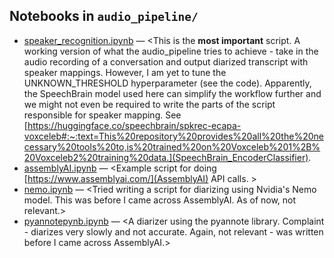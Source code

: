## Notebooks in `audio_pipeline/`
- [speaker_recognition.ipynb](audio_pipeline/speaker_recognition.ipynb) — <This is the **most important** script. A working version of what the audio_pipeline tries to achieve - take in the audio recording of a conversation and output diarized transcript with speaker mappings. However, I am yet to tune the UNKNOWN_THRESHOLD hyperparameter (see the code). Apparently, the SpeechBrain model used here can simplify the workflow further and we might not even be required to write the parts of the script responsible for speaker mapping. See [https://huggingface.co/speechbrain/spkrec-ecapa-voxceleb#:~:text=This%20repository%20provides%20all%20the%20necessary%20tools%20to,is%20trained%20on%20Voxceleb%201%2B%20Voxceleb2%20training%20data.](SpeechBrain_EncoderClassifier).
- [assemblyAI.ipynb](audio_pipeline/assemblyAI.ipynb) — <Example script for doing [https://www.assemblyai.com/](AssemblyAI) API calls. >
- [nemo.ipynb](audio_pipeline/nemo.ipynb) — <Tried writing a script for diarizing using Nvidia's Nemo model. This was before I came across AssemblyAI. As of now, not relevant.>
- [pyannotepynb.ipynb](audio_pipeline/pyannotepynb.ipynb) — <A diarizer using the pyannote library. Complaint - diarizes very slowly and not accurate. Again, not relevant - was written before I came across AssemblyAI.>
